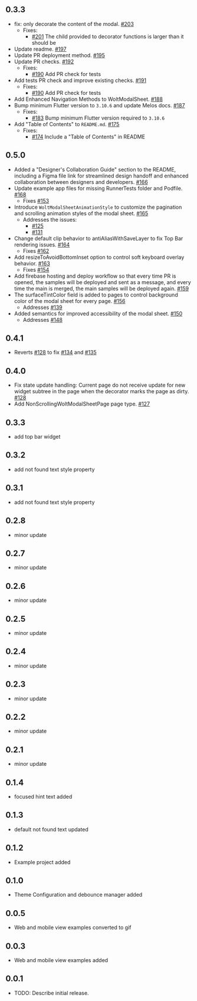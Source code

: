 ## 0.3.3
- fix: only decorate the content of the modal. [#203](https://github.com/woltapp/wolt_modal_sheet/pull/203)
  - Fixes:
    - [#201](https://github.com/woltapp/wolt_modal_sheet/issues/201) The child provided to decorator functions is larger than it should be
- Update readme. [#197](https://github.com/woltapp/wolt_modal_sheet/pull/197)
- Update PR deployment method. [#195](https://github.com/woltapp/wolt_modal_sheet/pull/195)
- Update PR checks. [#192](https://github.com/woltapp/wolt_modal_sheet/pull/192)
  - Fixes:
    - [#190](https://github.com/woltapp/wolt_modal_sheet/issues/190) Add PR check for tests
- Add tests PR check and improve existing checks. [#191](https://github.com/woltapp/wolt_modal_sheet/pull/191)
  - Fixes:
    - [#190](https://github.com/woltapp/wolt_modal_sheet/issues/190) Add PR check for tests
- Add Enhanced Navigation Methods to WoltModalSheet. [#188](https://github.com/woltapp/wolt_modal_sheet/pull/188)
- Bump minimum Flutter version to `3.10.6` and update Melos docs. [#187](https://github.com/woltapp/wolt_modal_sheet/pull/187)
  - Fixes:
    - [#183](https://github.com/woltapp/wolt_modal_sheet/issues/183) Bump minimum Flutter version required to `3.10.6`
- Add "Table of Contents" to `README.md`. [#175](https://github.com/woltapp/wolt_modal_sheet/pull/175)
  - Fixes:
    - [#174](https://github.com/woltapp/wolt_modal_sheet/issues/174) Include a "Table of Contents" in README


## 0.5.0
- Added a "Designer's Collaboration Guide" section to the README, including 
  a Figma file link for streamlined design handoff and enhanced 
  collaboration between designers and developers. [#166](https://github.com/woltapp/wolt_modal_sheet/pull/166)
- Update example app files for missing RunnerTests folder and Podfile. [#168](https://github.com/woltapp/wolt_modal_sheet/pull/168)
  - Fixes [#153](https://github.com/woltapp/wolt_modal_sheet/issues/153)
- Introduce `WoltModalSheetAnimationStyle` to customize the pagination and 
  scrolling animation styles of the modal sheet. [#165](https://github.com/woltapp/wolt_modal_sheet/pull/165)
  - Addresses the issues: 
    - [#125](https://github.com/woltapp/wolt_modal_sheet/issues/125)
    - [#131](https://github.com/woltapp/wolt_modal_sheet/issues/131)
- Change default clip behavior to antiAliasWithSaveLayer to fix Top Bar 
  rendering issues. [#164](https://github.com/woltapp/wolt_modal_sheet/pull/164)
  - Fixes [#162](https://github.com/woltapp/wolt_modal_sheet/issues/162)
- Add resizeToAvoidBottomInset option to control soft keyboard overlay 
  behavior. [#163](https://github.com/woltapp/wolt_modal_sheet/pull/163)
  - Fixes [#154](https://github.com/woltapp/wolt_modal_sheet/issues/154)
- Add firebase hosting and deploy workflow so that every time PR is opened, 
  the samples will be deployed and sent as a message, and every time the 
  main is merged, the main samples will be deployed again. [#159](https://github.com/woltapp/wolt_modal_sheet/pull/159)
- The surfaceTintColor field is added to pages to control background color 
  of the modal sheet for every page. [#156](https://github.com/woltapp/wolt_modal_sheet/pull/156)
  - Addresses [#139](https://github.com/woltapp/wolt_modal_sheet/issues/139)
- Added semantics for improved accessibility of the modal sheet. [#150](https://github.com/woltapp/wolt_modal_sheet/pull/150)
  - Addresses [#148](https://github.com/woltapp/wolt_modal_sheet/issues/148) 

## 0.4.1
- Reverts [#128](https://github.com/woltapp/wolt_modal_sheet/pull/128) to fix [#134](https://github.com/woltapp/wolt_modal_sheet/issues/134) and [#135](https://github.com/woltapp/wolt_modal_sheet/issues/135)

## 0.4.0
- Fix state update handling: Current page do not receive update for new 
  widget subtree in the page when the decorator marks the page as dirty. 
  [#128](https://github.com/woltapp/wolt_modal_sheet/pull/128)
- Add NonScrollingWoltModalSheetPage page type. [#127](https://github.com/woltapp/wolt_modal_sheet/pull/127)


## 0.3.3

* add top bar widget

## 0.3.2

* add not found text style property

## 0.3.1

* add not found text style property

## 0.2.8

* minor update

## 0.2.7

* minor update

## 0.2.6

* minor update

## 0.2.5

* minor update

## 0.2.4

* minor update

## 0.2.3

* minor update

## 0.2.2

* minor update

## 0.2.1

* minor update

## 0.1.4

* focused hint text added 

## 0.1.3 

* default not found text updated

## 0.1.2    

* Example project added

## 0.1.0

* Theme Configuration and debounce manager added 

## 0.0.5

* Web and mobile view examples converted to gif

## 0.0.3

* Web and mobile view examples added

## 0.0.1

* TODO: Describe initial release.
